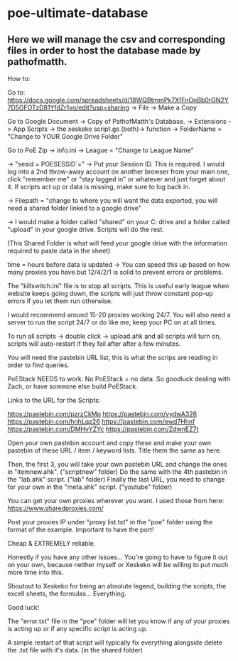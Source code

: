 # poe-ultimate-database

## Here we will manage the csv and corresponding files in order to host the database made by pathofmatth.

How to:

Go to: https://docs.google.com/spreadsheets/d/18WQBtmmPk7XfFnOnBb0rGN2Y7D5GFOTzD81YfdZr1vo/edit?usp=sharing -> File -> Make a Copy

Go to Google Document -> Copy of PathofMatth's Database.  -> Extensions -> App Scripts -> the xeskeko script.gs (both)-> function -> FolderName = "Change to YOUR Google Drive Folder"

Go to PoE Zip -> info.ini -> League = "Change to League Name"

-> "sesid = POESESSID`=" -> Put your Session ID. This is required. I would log into a 2nd throw-away account on another browser from your main one,
click "remember me" or "stay logged in" or whatever and just forget about it. If scripts act up or data is missing, make sure to log back in.

-> Filepath = "change to where you will want the data exported, you will need a shared folder linked to a google drive"

-> I would make a folder called "shared" on your C: drive and a folder called "upload" in your google drive. Scripts will do the rest.

(This Shared Folder is what will feed your google drive with the information required to paste data in the sheet)

time = hours before data is updated -> You can speed this up based on how many proxies you have but 12/4/2/1 is solid to prevent errors or problems.

The "killswitch.ini" file is to stop all scripts. This is useful early league when website keeps going down, the scripts will just throw constant
pop-up errors if you let them run otherwise. 

I would recommend around 15-20 proxies working 24/7. You will also need a server to run the script 24/7 or do like me, keep your PC on at all times.

To run all scripts -> double click -> upload.ahk and all scripts will turn on, scripts will auto-restart if they fail after after a few minutes.

You will need the pastebin URL list, this is what the scrips are reading in order to find queries.

PoEStack NEEDS to work. No PoEStack = no data. So goodluck dealing with Zach, or have someone else build PoEStack.


Links to the URL for the Scripts:

https://pastebin.com/pzrzCkMp 
https://pastebin.com/vydwA326
https://pastebin.com/hnhLqz26
https://pastebin.com/ewd7Hhnf
https://pastebin.com/DMHvYZYc
https://pastebin.com/ZdwnEZ7t

Open your own pastebin account and copy these and make your own pastebin of these URL / item / keyword lists. Title them the same as here. 

Then, the first 3, you will take your own pastebin URL and change the ones in "itemnew.ahk". ("scriptnew" folder)
Do the same with the 4th pastebin in the "lab.ahk" script. ("lab" folder)
Finally the last URL, you need to change for your own in the "meta.ahk" script. ("youtube" folder)

You can get your own proxies wherever you want. I used those from here: https://www.sharedproxies.com/

Post your proxies IP under "proxy list.txt" in the "poe" folder using the format of the example. Important to have the port!

Cheap & EXTREMELY reliable.

Honestly if you have any other issues... You're going to have to figure it out on your own, because neither myself or Xeskeko will be willing
to put much more time into this. 

Shoutout to Xeskeko for being an absolute legend, building the scripts, the excell sheets, the formulas... Everything. 

Good luck!

The "error.txt" file in the "poe" folder will let you know if any of your proxies is acting up or if any specific script is acting up. 

A simple restart of that script will typically fix everything alongside delete the .txt file with it's data. (in the shared folder)

